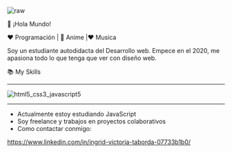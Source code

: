 ![raw](https://user-images.githubusercontent.com/63382740/120858295-f7326100-c558-11eb-92bc-58824db95b98.gif)

👋 ¡Hola Mundo! 


❤️ Programación | 🖤 Anime |❤  Musica

Soy un estudiante autodidacta del Desarrollo web. Empece en el 2020, me apasiona todo lo que tenga que ver con  diseño web.

📚 My Skills

<hr>

![html5_css3_javascript5](https://user-images.githubusercontent.com/63382740/120859406-87bd7100-c55a-11eb-8928-fdb3fbb19954.png)

<hr>

<ul>
  <li>Actualmente estoy estudiando JavaScript</li>
  <li>Soy freelance y trabajos en proyectos colaborativos</li>
  <li>Como contactar conmigo:</li>
</ul>

https://www.linkedin.com/in/ingrid-victoria-taborda-07733b1b0/

